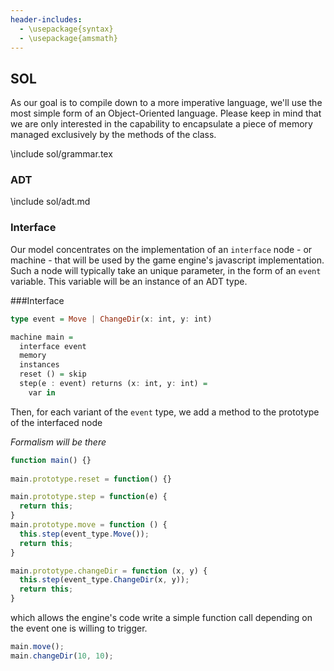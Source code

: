 ```yaml
---
header-includes:
  - \usepackage{syntax}
  - \usepackage{amsmath}
---
```

## SOL

As our goal is to compile down to a more imperative language,
we'll use the most simple form of an Object-Oriented language.
Please keep in mind that we are only interested in the capability
to encapsulate a piece of memory managed exclusively by the methods
of the class.

\include sol/grammar.tex

### ADT

\include sol/adt.md

### Interface

Our model concentrates on the implementation of an `interface` node -
or machine - that will be used by the game engine's javascript implementation.
Such a node will typically take an unique parameter, in the form of an `event` variable.
This variable will be an instance of an ADT type.

###Interface

```haskell
type event = Move | ChangeDir(x: int, y: int)

machine main =
  interface event
  memory
  instances
  reset () = skip
  step(e : event) returns (x: int, y: int) =
    var in
```

Then, for each variant of the `event` type, we add a method to the prototype of the interfaced node

*Formalism will be there*

```javascript
function main() {}
  
main.prototype.reset = function() {}

main.prototype.step = function(e) {
  return this;
}
main.prototype.move = function () {
  this.step(event_type.Move());
  return this;
}

main.prototype.changeDir = function (x, y) {
  this.step(event_type.ChangeDir(x, y));
  return this;
}

```
which allows the engine's code write a simple function call depending on the event
one is willing to trigger.

```javascript
main.move();
main.changeDir(10, 10);
```